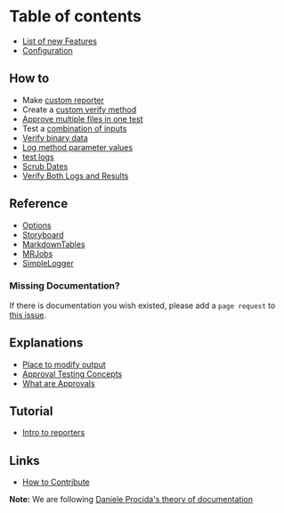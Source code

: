 # Table of contents

-   [List of new Features](features.md)
-   [Configuration](configuration.md)

## How to

-   Make [custom reporter](how_to/create_a_custom_reporter.md)
-   Create a [custom verify method](how_to/create_custom_verify_methods.md)
-   [Approve multiple files in one test](how_to/multiple_approvals_per_test.md)
-   Test a [combination of inputs](how_to/test_combinations_of_inputs.md)
-   [Verify binary data](how_to/verify-binary.md)
-   [Log method parameter values](how_to/log_method_parameter_values.md)
-   [test logs](how_to/test_logs.md)
-   [Scrub Dates](how_to/scrub_dates.md)
-   [Verify Both Logs and Results](how_to/verify_both_logs_and_results.md)

## Reference

-   [Options](reference/options.md)
-   [Storyboard](reference/storyboard.md)
-   [MarkdownTables](reference/markdown_table.md)
-   [MRJobs](reference/mr_job.md)
-   [SimpleLogger](reference/simple_logger.md)

### Missing Documentation?

If there is documentation you wish existed, please add a `page request` to [this issue](https://github.com/approvals/ApprovalTests.Python/issues/135).

## Explanations

-   [Place to modify output](explanation/creating_output.md)
-   [Approval Testing Concepts](https://github.com/approvals/ApprovalTests.Documentation/blob/main/explanations/approval_testing.md)
-   [What are Approvals](explanation/what_are_approvals.md)

## Tutorial

-   [Intro to reporters](tutorial/intro-to-reporters.md)

## Links

-   [How to Contribute](Contribute.md)

**Note:** We are following [Daniele Procida's theory of documentation](https://documentation.divio.com)
